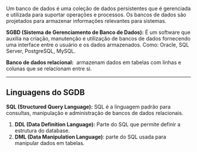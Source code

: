 
Um banco de dados é uma coleção de dados persistentes que é gerenciada e utilizada para suportar operações e processos. Os bancos de dados são projetados para armazenar informações relevantes para sistemas. 

**SGBD (Sistema de Gerenciamento de Banco de Dados):** É um software que auxilia na criação, manutenção e utilização de bancos de dados fornecendo uma interface entre o usuário e os dados armazenados. Como: Oracle, SQL Server, PostgreSQL, MySQL.
  
**Banco de dados relacional:**  armazenam dados em tabelas com linhas e colunas que se relacionam entre si.

___
## Linguagens do SGDB

**SQL (Structured Query Language):** SQL é a linguagem padrão para consultas, manipulação e administração de bancos de dados relacionais. 
1. **DDL (Data Definition Language):** Parte do SQL que permite definir a estrutura do database.
2. **DML (Data Manipulation Language)**: parte do SQL usada para manipular dados em tabelas. 


